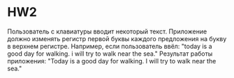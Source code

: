 # HW2
Пользователь с клавиатуры вводит некоторый текст.
Приложение должно изменять регистр первой буквы каждого предложения на букву в верхнем регистре.
Например, если пользователь ввёл: "today is a good day for walking. i will try to walk near the sea."
Результат работы приложения: "Today is a good day for walking. I will try to walk near the sea."
